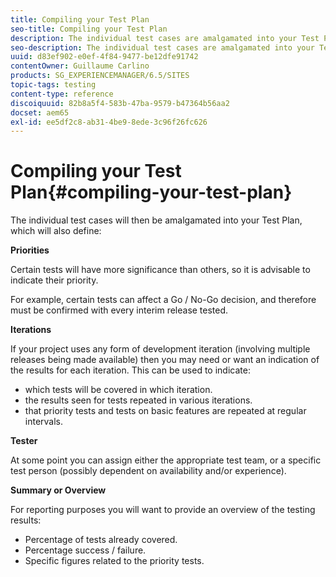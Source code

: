 ```yaml
---
title: Compiling your Test Plan
seo-title: Compiling your Test Plan
description: The individual test cases are amalgamated into your Test Plan
seo-description: The individual test cases are amalgamated into your Test Plan
uuid: d83ef902-e0ef-4f84-9477-be12dfe91742
contentOwner: Guillaume Carlino
products: SG_EXPERIENCEMANAGER/6.5/SITES
topic-tags: testing
content-type: reference
discoiquuid: 82b8a5f4-583b-47ba-9579-b47364b56aa2
docset: aem65
exl-id: ee5df2c8-ab31-4be9-8ede-3c96f26fc626
---
```

# Compiling your Test Plan{#compiling-your-test-plan}

The individual test cases will then be amalgamated into your Test Plan, which will also define:

**Priorities**

Certain tests will have more significance than others, so it is advisable to indicate their priority.

For example, certain tests can affect a Go / No-Go decision, and therefore must be confirmed with every interim release tested.

**Iterations**

If your project uses any form of development iteration (involving multiple releases being made available) then you may need or want an indication of the results for each iteration. This can be used to indicate:

* which tests will be covered in which iteration.
* the results seen for tests repeated in various iterations.
* that priority tests and tests on basic features are repeated at regular intervals.

**Tester**

At some point you can assign either the appropriate test team, or a specific test person (possibly dependent on availability and/or experience).

**Summary or Overview**

For reporting purposes you will want to provide an overview of the testing results:

* Percentage of tests already covered.
* Percentage success / failure.
* Specific figures related to the priority tests.
